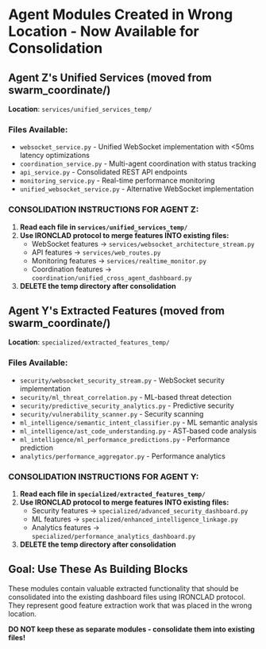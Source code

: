 # Agent Modules Created in Wrong Location - Now Available for Consolidation

## Agent Z's Unified Services (moved from swarm_coordinate/)
**Location**: `services/unified_services_temp/`

### Files Available:
- `websocket_service.py` - Unified WebSocket implementation with <50ms latency optimizations
- `coordination_service.py` - Multi-agent coordination with status tracking
- `api_service.py` - Consolidated REST API endpoints
- `monitoring_service.py` - Real-time performance monitoring
- `unified_websocket_service.py` - Alternative WebSocket implementation

### CONSOLIDATION INSTRUCTIONS FOR AGENT Z:
1. **Read each file in `services/unified_services_temp/`**
2. **Use IRONCLAD protocol to merge features INTO existing files:**
   - WebSocket features → `services/websocket_architecture_stream.py`
   - API features → `services/web_routes.py`
   - Monitoring features → `services/realtime_monitor.py`
   - Coordination features → `coordination/unified_cross_agent_dashboard.py`
3. **DELETE the temp directory after consolidation**

## Agent Y's Extracted Features (moved from swarm_coordinate/)
**Location**: `specialized/extracted_features_temp/`

### Files Available:
- `security/websocket_security_stream.py` - WebSocket security implementation
- `security/ml_threat_correlation.py` - ML-based threat detection
- `security/predictive_security_analytics.py` - Predictive security
- `security/vulnerability_scanner.py` - Security scanning
- `ml_intelligence/semantic_intent_classifier.py` - ML semantic analysis
- `ml_intelligence/ast_code_understanding.py` - AST-based code analysis
- `ml_intelligence/ml_performance_predictions.py` - Performance prediction
- `analytics/performance_aggregator.py` - Performance analytics

### CONSOLIDATION INSTRUCTIONS FOR AGENT Y:
1. **Read each file in `specialized/extracted_features_temp/`**
2. **Use IRONCLAD protocol to merge features INTO existing files:**
   - Security features → `specialized/advanced_security_dashboard.py`
   - ML features → `specialized/enhanced_intelligence_linkage.py`
   - Analytics features → `specialized/performance_analytics_dashboard.py`
3. **DELETE the temp directory after consolidation**

## Goal: Use These As Building Blocks
These modules contain valuable extracted functionality that should be consolidated into the existing dashboard files using IRONCLAD protocol. They represent good feature extraction work that was placed in the wrong location.

**DO NOT keep these as separate modules - consolidate them into existing files!**